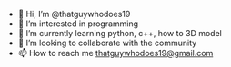 - 👋 Hi, I’m @thatguywhodoes19
- 👀 I’m interested in programming
- 🌱 I’m currently learning python, c++, how to 3D model
- 💞️ I’m looking to collaborate with the community
- 📫 How to reach me thatguywhodoes19@gmail.com

<!---
thatguywhodoes19/thatguywhodoes19 is a ✨ special ✨ repository because its `README.md` (this file) appears on your GitHub profile.
You can click the Preview link to take a look at your changes.
--->
